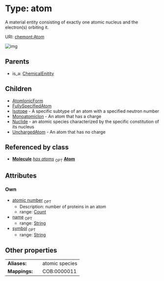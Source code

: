 
# Type: atom


A material entity consisting of exactly one atomic nucleus and the electron(s) orbiting it.

URI: [chemont:Atom](http://w3id.org/chemontAtom)


![img](http://yuml.me/diagram/nofunky;dir:TB/class/[UnchargedAtom],[Nuclide],[MonoatomicIon],[Molecule],[Isotope],[FullySpecifiedAtom],[ChemicalEnitity],[AtomIonicForm],[Molecule]++-%20has%20atoms%200..1>[Atom&#124;atomic_number:count%20%3F;symbol:string%20%3F;name:string%20%3F],[Atom]^-[UnchargedAtom],[Atom]^-[Nuclide],[Atom]^-[MonoatomicIon],[Atom]^-[Isotope],[Atom]^-[FullySpecifiedAtom],[Atom]^-[AtomIonicForm],[ChemicalEnitity]^-[Atom])

## Parents

 *  is_a: [ChemicalEnitity](ChemicalEnitity.md)

## Children

 * [AtomIonicForm](AtomIonicForm.md)
 * [FullySpecifiedAtom](FullySpecifiedAtom.md)
 * [Isotope](Isotope.md) - A specific subtype of an atom with a specified neutron number
 * [MonoatomicIon](MonoatomicIon.md) - An atom that has a charge
 * [Nuclide](Nuclide.md) - an atomic species characterized by the specific constitution of its nucleus
 * [UnchargedAtom](UnchargedAtom.md) - An atom that has no charge

## Referenced by class

 *  **[Molecule](Molecule.md)** *[has atoms](has_atoms.md)*  <sub>OPT</sub>  **[Atom](Atom.md)**

## Attributes


### Own

 * [atomic number](atomic_number.md)  <sub>OPT</sub>
    * Description: number of proteins in an atom
    * range: [Count](types/Count.md)
 * [name](name.md)  <sub>OPT</sub>
    * range: [String](types/String.md)
 * [symbol](symbol.md)  <sub>OPT</sub>
    * range: [String](types/String.md)

## Other properties

|  |  |  |
| --- | --- | --- |
| **Aliases:** | | atomic species |
| **Mappings:** | | COB:0000011 |

